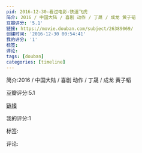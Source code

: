 ```yaml
---
pid: 2016-12-30-看过电影-铁道飞虎
简介: 2016 / 中国大陆 / 喜剧 动作 / 丁晟 / 成龙 黄子韬
豆瓣评分: '5.1'
链接: https://movie.douban.com/subject/26389069/
创建时间: '2016-12-30 00:54:41'
我的评分: '1'
标签:
评论:
tags: [douban]
categories: [timeline]
---
```

简介:2016 / 中国大陆 / 喜剧 动作 / 丁晟 / 成龙 黄子韬

豆瓣评分:5.1

[链接](https://movie.douban.com/subject/26389069/)

我的评分:1

标签:

评论:

